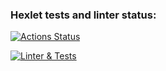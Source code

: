 ### Hexlet tests and linter status:
[![Actions Status](https://github.com/asagafonov/rails-project-63/workflows/hexlet-check/badge.svg)](https://github.com/asagafonov/rails-project-63/actions)

[![Linter & Tests](https://github.com/asagafonov/rails-project-63/workflows/hexlet_code/badge.svg)](https://github.com/asagafonov/rails-project-63/actions)
